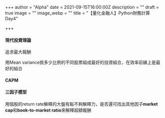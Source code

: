 +++
author = "Alpha"
date = 2021-09-15T16:00:00Z
description = ""
draft = true
image = ""
image_webp = ""
title = "【量化金融人】Python財務計算Day4"

+++
#### 現代投資理論

追求最大報酬

用Mean variance挑多少比例的不同股票組成最好的投資組合，在效率前緣上是最好的組合

#### CAPM

#### 三因子模型

用個股的return rate解釋的大盤有點不夠解釋力，是否還可找出其他因子**market cap**和**book-to-market ratio**來解釋超額報酬